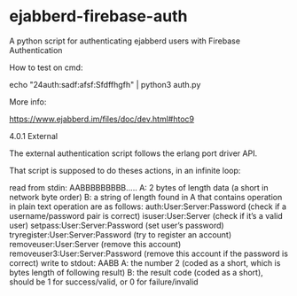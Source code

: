 # ejabberd-firebase-auth
A python script for authenticating ejabberd users with Firebase Authentication

How to test on cmd:

echo "24auth:sadf:afsf:Sfdffhgfh" | python3 auth.py



More info:

https://www.ejabberd.im/files/doc/dev.html#htoc9


4.0.1  External

The external authentication script follows the erlang port driver API.

That script is supposed to do theses actions, in an infinite loop:

read from stdin: AABBBBBBBBB.....
  A: 2 bytes of length data (a short in network byte order)
  B: 
    a string of length found in A that contains operation in plain text operation are as follows:
      auth:User:Server:Password (check if a username/password pair is correct)
      isuser:User:Server (check if it’s a valid user)
      setpass:User:Server:Password (set user’s password)
      tryregister:User:Server:Password (try to register an account)
      removeuser:User:Server (remove this account)
      removeuser3:User:Server:Password (remove this account if the password is correct)
write to stdout: AABB
  A: the number 2 (coded as a short, which is bytes length of following result)
  B: the result code (coded as a short), should be 1 for success/valid, or 0 for failure/invalid
